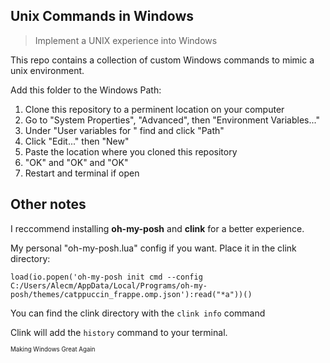 ## Unix Commands in Windows

>Implement a UNIX experience into Windows

This repo contains a collection of custom Windows commands to mimic a unix environment.

Add this folder to the Windows Path:
1. Clone this repository to a perminent location on your computer
2. Go to "System Properties", "Advanced", then "Environment Variables..."
4. Under "User variables for <user>" find and click "Path"
5. Click "Edit..." then "New"
6. Paste the location where you cloned this repository
7. "OK" and "OK" and "OK"
8. Restart and terminal if open

## Other notes
I reccommend installing **oh-my-posh** and **clink** for a better experience.

My personal "oh-my-posh.lua" config if you want. Place it in the clink directory: 

```
load(io.popen('oh-my-posh init cmd --config C:/Users/Alecm/AppData/Local/Programs/oh-my-posh/themes/catppuccin_frappe.omp.json'):read("*a"))()
```

You can find the clink directory with the ```clink info``` command

Clink will add the ```history``` command to your terminal.

<sub><sub>Making Windows Great Again</sub></sub>
